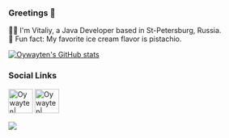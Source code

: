 ### Greetings 👋

🧙‍♂️ I'm Vitaliy, a Java Developer based in St-Petersburg, Russia.  
🍧 Fun fact: My favorite ice cream flavor is pistachio.  
<!--💾 You can find more info about me in [my CV web page](https://drive.google.com/file/d/1S1sRy7xj41JIDkmxrpJnoO30BHo7MCf5/view?usp=share_link).
-->
[![Oywayten's GitHub stats](https://github-readme-stats.vercel.app/api?username=Oywayten&theme=tokyonight&hide=contribs&custom_title=Oywayten%27s%20GitHub%20Stats&rank_icon=github&bg_color=00000000 "Oywayten Stats")](https://github.com/Oywayten)

### Social Links
[<img alt="Oywayten| linkedin" height="48" src="https://img.icons8.com/color/64/linkedin-circled--v1.png" width="48"/>](https://www.linkedin.com/in/vitaliy-grab-a56650142/)
[<img alt="Oywayten| linkedin" height="48" src="https://img.icons8.com/color/64/telegram-app--v1.png" width="48"/>](https://t.me/VitaliyJVM)

![](https://komarev.com/ghpvc/?username=Oywayten)

<!--### Hi there 👋-->

<!--
**Oywayten/Oywayten** is a ✨ _special_ ✨ repository because its `README.md` (this file) appears on your GitHub profile.

Here are some ideas to get you started:

- 🔭 I’m currently working on ...
- 🌱 I’m currently learning ...
- 👯 I’m looking to collaborate on ...
- 🤔 I’m looking for help with ...
- 💬 Ask me about ...
- 📫 How to reach me: ...
- 😄 Pronouns: ...
- ⚡ Fun fact: ...
-->
